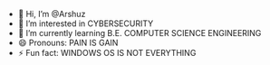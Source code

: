 - 👋 Hi, I’m @Arshuz
- 👀 I’m interested in CYBERSECURITY
- 🌱 I’m currently learning B.E. COMPUTER SCIENCE ENGINEERING
- 😄 Pronouns: PAIN IS GAIN
- ⚡ Fun fact: WINDOWS OS IS NOT EVERYTHING

